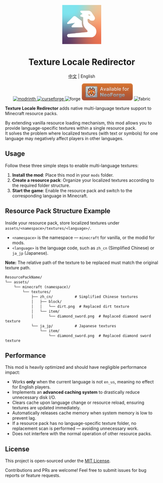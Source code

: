 <div align="center"> 
   <img height="128px" width="128px" alt="logo" src="./icon/icon.png"/> 
   <h1>Texture Locale Redirector</h1>

<a href="README_CN.md">中文</a> | English

<a href="https://modrinth.com/project/texture-locale-redirector">
<img alt="modrinth" height="56" src="https://cdn.jsdelivr.net/npm/@intergrav/devins-badges@3/assets/cozy/available/modrinth_vector.svg">
</a>
<a href="https://www.curseforge.com/minecraft/mc-mods/texture-locale-redirector">
<img alt="curseforge" height="56" src="https://cdn.jsdelivr.net/npm/@intergrav/devins-badges@3/assets/cozy/available/curseforge_vector.svg">
</a>

<img alt="forge" height="56" src="https://cdn.jsdelivr.net/npm/@intergrav/devins-badges@3/assets/cozy/supported/forge_vector.svg">
<img alt="neoforge" height="56" src="https://raw.githubusercontent.com/KessokuTeaTime/Badges-Extra/main/assets/cozy/supported/neoforge_vector.svg">
<img alt="fabric" height="56" src="https://cdn.jsdelivr.net/npm/@intergrav/devins-badges@3/assets/cozy/supported/fabric_vector.svg">
</div>

**Texture Locale Redirector** adds native multi-language texture support to Minecraft resource packs.  

By extending vanilla resource loading mechanism, this mod allows you to provide language-specific textures within a single resource pack.  
It solves the problem where localized textures (with text or symbols) for one language may negatively affect players in other languages.

## Usage

Follow these three simple steps to enable multi-language textures:

1. **Install the mod**: Place this mod in your `mods` folder.  
2. **Create a resource pack**: Organize your localized textures according to the required folder structure.  
3. **Start the game**: Enable the resource pack and switch to the corresponding language in Minecraft.  

## Resource Pack Structure Example

Inside your resource pack, store localized textures under `assets/<namespace>/textures/<language>/`.

- `<namespace>` is the namespace — `minecraft` for vanilla, or the modid for mods.  
- `<language>` is the language code, such as `zh_cn` (Simplified Chinese) or `ja_jp` (Japanese).  

**Note:** The relative path of the texture to be replaced must match the original texture path.

```
ResourcePackName/
└── assets/
    └── minecraft (namespace)/
        └── textures/
            ├── zh_cn/          # Simplified Chinese textures
            │   ├── block/
            │   │   └── dirt.png  # Replaced dirt texture
            │   └── item/
            │       └── diamond_sword.png  # Replaced diamond sword texture
            └── ja_jp/          # Japanese textures
                └── item/
                    └── diamond_sword.png  # Replaced diamond sword texture
```

## Performance

This mod is heavily optimized and should have negligible performance impact:

* Works **only** when the current language is not `en_us`, meaning no effect for English players.  
* Implements an **advanced caching system** to drastically reduce unnecessary disk I/O.  
* Clears cache upon language change or resource reload, ensuring textures are updated immediately.  
* Automatically releases cache memory when system memory is low to prevent lag.  
* If a resource pack has no language-specific texture folder, no replacement scan is performed — avoiding unnecessary work.  
* Does not interfere with the normal operation of other resource packs.

## License

This project is open-sourced under the [MIT License](LICENSE).  

Contributions and PRs are welcome! Feel free to submit issues for bug reports or feature requests.
